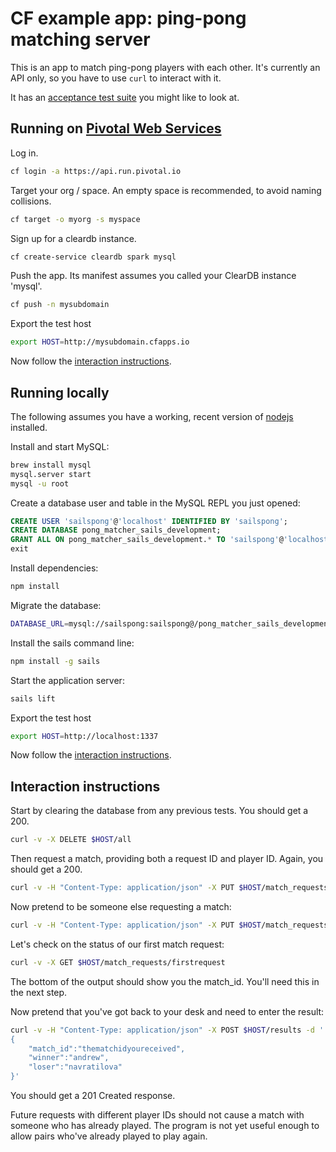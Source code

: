 # CF example app: ping-pong matching server

This is an app to match ping-pong players with each other. It's currently an
API only, so you have to use `curl` to interact with it.

It has an [acceptance test suite][acceptance-test] you might like to look at.

## Running on [Pivotal Web Services][pws]

Log in.

```bash
cf login -a https://api.run.pivotal.io
```

Target your org / space. An empty space is recommended, to avoid naming collisions.

```bash
cf target -o myorg -s myspace
```

Sign up for a cleardb instance.

```bash
cf create-service cleardb spark mysql
```

Push the app. Its manifest assumes you called your ClearDB instance 'mysql'.

```bash
cf push -n mysubdomain
```

Export the test host

```bash
export HOST=http://mysubdomain.cfapps.io
```

Now follow the [interaction instructions](#interaction-instructions).

## Running locally

The following assumes you have a working, recent version of [nodejs][nodejs] installed.

Install and start MySQL:

```bash
brew install mysql
mysql.server start
mysql -u root
```

Create a database user and table in the MySQL REPL you just opened:

```sql
CREATE USER 'sailspong'@'localhost' IDENTIFIED BY 'sailspong';
CREATE DATABASE pong_matcher_sails_development;
GRANT ALL ON pong_matcher_sails_development.* TO 'sailspong'@'localhost';
exit
```

Install dependencies:

```bash
npm install
```

Migrate the database:

```bash
DATABASE_URL=mysql://sailspong:sailspong@/pong_matcher_sails_development ./node_modules/.bin/db-migrate up
```

Install the sails command line:

```bash
npm install -g sails
```

Start the application server:

```bash
sails lift
```

Export the test host

```bash
export HOST=http://localhost:1337
```

Now follow the [interaction instructions](#interaction-instructions).

## Interaction instructions

Start by clearing the database from any previous tests.
You should get a 200.

```bash
curl -v -X DELETE $HOST/all
```

Then request a match, providing both a request ID and player ID. Again, you
should get a 200.

```bash
curl -v -H "Content-Type: application/json" -X PUT $HOST/match_requests/firstrequest -d '{"player": "andrew"}'
```

Now pretend to be someone else requesting a match:

```bash
curl -v -H "Content-Type: application/json" -X PUT $HOST/match_requests/secondrequest -d '{"player": "navratilova"}'
```

Let's check on the status of our first match request:

```bash
curl -v -X GET $HOST/match_requests/firstrequest
```

The bottom of the output should show you the match_id. You'll need this in the
next step.

Now pretend that you've got back to your desk and need to enter the result:

```bash
curl -v -H "Content-Type: application/json" -X POST $HOST/results -d '
{
    "match_id":"thematchidyoureceived",
    "winner":"andrew",
    "loser":"navratilova"
}'
```

You should get a 201 Created response.

Future requests with different player IDs should not cause a match with someone
who has already played. The program is not yet useful enough to
allow pairs who've already played to play again.

[acceptance-test]:https://github.com/camelpunch/pong_matcher_acceptance
[pws]:https://run.pivotal.io
[nodejs]:http://nodejs.org
